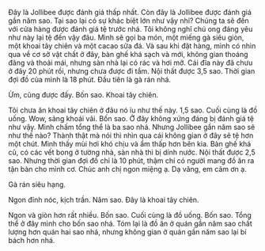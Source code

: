 Đây là Jollibee được đánh giá thấp nhất. Còn đây là Jollibee được đánh giá gần năm sao. Tại sao lại có sự khác biệt lớn như vậy nhỉ? Chúng ta sẽ đến với cửa hàng được đánh giá tệ trước nhá. Tôi không nghĩ chú ong đáng yêu như này lại tệ đến vậy đâu. Mình sẽ gọi ba món, một miếng gà siêu giòn, một khoai tây chiên và một cacao sữa đá. Và sau khi đặt hàng, mình có nhìn qua về cơ sở vật chất ở đây, bàn ghế khá sạch và mới, không gian thoáng đãng và thoải mái, nhưng sàn nhà lại có rác và hơi mỡ. Cái đĩa này đã chưu ở đây 20 phút rồi, nhưng chưa được đi tắm. Nội thất được 3,5 sao. Thời gian đợi đồ của mình là 18 phút. Đầu tiên là gà rán nhá. 

Ừm, cũng được đấy. Bốn sao. Khoai tây chiên. 

Tôi chưa ăn khoai tây chiên ở đâu nó ỉu như thế này. 1,5 sao. Cuối cùng là đồ uống. Wow, sảng khoái vãi. Bốn sao. Ở đây không xứng đáng bị đánh giá tệ như vậy. Mình chấm tổng thể là ba sao nhá. Nhưng Jollibee gần năm sao sẽ như thế nào? Thành thật mà nói thì nhìn qua cái không gian ở đây sẽ tệ hơn một chút. Mình thấy mùi hơi khó chịu và ẩm thấp hơn bên kia. Bàn ghế khá cũ, có các vết bong ở tường nhà, sàn nhà thì bị dính nước. Nội thất được 2,5 sao. Nhưng thời gian đợi đồ chỉ là 10 phút, thậm chí có người mang đồ ăn ra tận bàn cho mình cơ. Chúc anh chị ngon miệng ạ. Dạ vâng, em cảm ơn ạ. 

Gà rán siêu hạng. 

Ngon đỉnh nóc, kịch trần. Năm sao. Đây là khoai tây chiên. 

Ngon và giòn hơn rất nhiều. Bốn sao. Cuối cùng là đồ uống. Bốn sao. Tổng thể ở đây mình cho bốn sao nhá. Tóm lại là đồ ăn ở quán gần năm sao chất lượng hơn quán hai sao nhá, nhưng không gian ở quán gần năm sao lại bí bách hơn nhá.